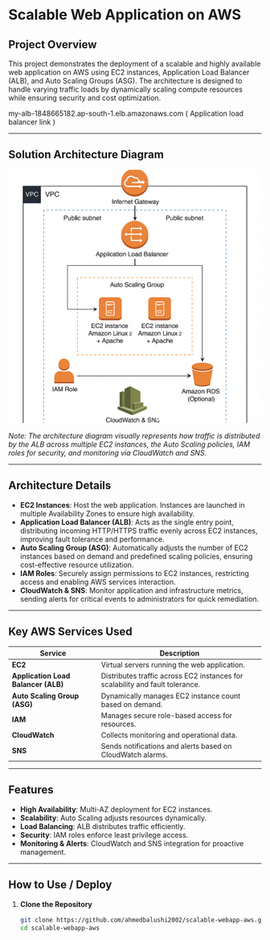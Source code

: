 # Scalable Web Application on AWS

## Project Overview
This project demonstrates the deployment of a scalable and highly available web application on AWS using EC2 instances, Application Load Balancer (ALB), and Auto Scaling Groups (ASG). The architecture is designed to handle varying traffic loads by dynamically scaling compute resources while ensuring security and cost optimization.


my-alb-1848665182.ap-south-1.elb.amazonaws.com ( Application load balancer link )


---

## Solution Architecture Diagram

![Solution Architecture Diagram](architecture-diagram.png)

*Note: The architecture diagram visually represents how traffic is distributed by the ALB across multiple EC2 instances, the Auto Scaling policies, IAM roles for security, and monitoring via CloudWatch and SNS.*

---

## Architecture Details

- **EC2 Instances**: Host the web application. Instances are launched in multiple Availability Zones to ensure high availability.
- **Application Load Balancer (ALB)**: Acts as the single entry point, distributing incoming HTTP/HTTPS traffic evenly across EC2 instances, improving fault tolerance and performance.
- **Auto Scaling Group (ASG)**: Automatically adjusts the number of EC2 instances based on demand and predefined scaling policies, ensuring cost-effective resource utilization.
- **IAM Roles**: Securely assign permissions to EC2 instances, restricting access and enabling AWS services interaction.
- **CloudWatch & SNS**: Monitor application and infrastructure metrics, sending alerts for critical events to administrators for quick remediation.

---

## Key AWS Services Used

| Service                | Description                                                  |
|------------------------|--------------------------------------------------------------|
| **EC2**                | Virtual servers running the web application.                 |
| **Application Load Balancer (ALB)** | Distributes traffic across EC2 instances for scalability and fault tolerance. |
| **Auto Scaling Group (ASG)**       | Dynamically manages EC2 instance count based on demand.          |
| **IAM**                 | Manages secure role-based access for resources.             |
| **CloudWatch**          | Collects monitoring and operational data.                    |
| **SNS**                 | Sends notifications and alerts based on CloudWatch alarms.  |

---

## Features

- **High Availability**: Multi-AZ deployment for EC2 instances.
- **Scalability**: Auto Scaling adjusts resources dynamically.
- **Load Balancing**: ALB distributes traffic efficiently.
- **Security**: IAM roles enforce least privilege access.
- **Monitoring & Alerts**: CloudWatch and SNS integration for proactive management.

---

## How to Use / Deploy

1. **Clone the Repository**
   ```bash
   git clone https://github.com/ahmedbalushi2002/scalable-webapp-aws.git
   cd scalable-webapp-aws
